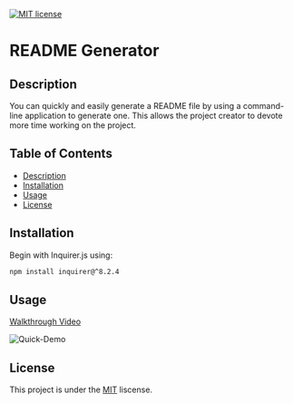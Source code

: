 [![MIT license](https://img.shields.io/badge/License-MIT-blue.svg)](https://lbesson.mit-license.org/)

  # README Generator

  ## Description
 You can quickly and easily generate a README file by using a command-line application to generate one. This allows the project creator to devote more time working on the project.


  ## Table of Contents
  - [Description](#Description)
  - [Installation](#Installation)
  - [Usage](#Usage)
  - [License](#License)
 

  ## Installation
Begin with  Inquirer.js using:

```bash
npm install inquirer@^8.2.4
```

  ## Usage
  [Walkthrough Video](https://drive.google.com/file/d/1JNhUhT7Xnep45VZ5Qu73Ej6bHxH3hEGg/view)

![Quick-Demo](https://github.com/BeluchiIgbo/readme-generator/blob/main/Readme%20Generator%20mod%209.gif)

  ## License
  This project is under the 
  [MIT](https://choosealicense.com/licenses/mit/)
   liscense.

 


